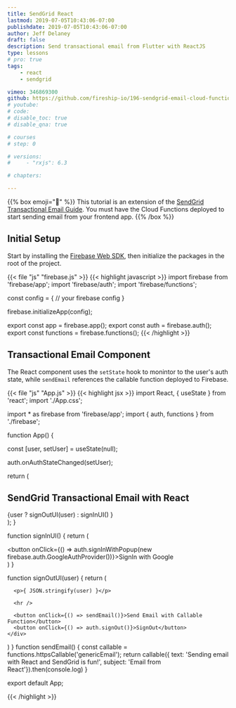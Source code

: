 ```yaml
---
title: SendGrid React
lastmod: 2019-07-05T10:43:06-07:00
publishdate: 2019-07-05T10:43:06-07:00
author: Jeff Delaney
draft: false
description: Send transactional email from Flutter with ReactJS
type: lessons
# pro: true
tags: 
    - react
    - sendgrid

vimeo: 346869300
github: https://github.com/fireship-io/196-sendgrid-email-cloud-functions
# youtube: 
# code: 
# disable_toc: true
# disable_qna: true

# courses
# step: 0

# versions: 
#     - "rxjs": 6.3

# chapters:

---
```


{{% box emoji="👀" %}}
This tutorial is an extension of the [SendGrid Transactional Email Guide](/lessons/sendgrid-transactional-email-guide/). You must have the Cloud Functions deployed to start sending email from your frontend app. 
{{% /box %}}


## Initial Setup

Start by installing the [Firebase Web SDK](https://firebase.google.com/docs/web/setup), then initialize the packages in the root of the project.  

{{< file "js" "firebase.js" >}}
{{< highlight javascript >}}
import firebase from 'firebase/app';
import 'firebase/auth';
import 'firebase/functions';

const config = {
 // your firebase config
}

firebase.initializeApp(config);

export const app = firebase.app();
export const auth = firebase.auth();
export const functions = firebase.functions();
{{< /highlight >}}


## Transactional Email Component

The React component uses the `setState` hook to monintor to the user's auth state, while `sendEmail` references the callable function deployed to Firebase.

{{< file "js" "App.js" >}}
{{< highlight jsx >}}
import React, { useState } from 'react';
import './App.css';

import * as firebase from 'firebase/app';
import { auth, functions } from './firebase';

function App() {

  const [user, setUser] = useState(null);

  auth.onAuthStateChanged(setUser);

  return (
    <div className="App">
      <h2>SendGrid Transactional Email with React</h2>
      {user ? signOutUI(user) : signInUI() }
    </div>
  );
}

function signInUI() {
  return (
    <div>
      <button onClick={() => auth.signInWithPopup(new firebase.auth.GoogleAuthProvider())}>SignIn with Google</button>
    </div>
  )
}

function signOutUI(user) {
  return (
    <div>
      
      <p>{ JSON.stringify(user) }</p>

      <hr />

      <button onClick={() => sendEmail()}>Send Email with Callable Function</button>
      <button onClick={() => auth.signOut()}>SignOut</button>
    </div>
  )
}
function sendEmail() {
  const callable = functions.httpsCallable('genericEmail');
  return callable({ text: 'Sending email with React and SendGrid is fun!', subject: 'Email from React'}).then(console.log)
}

export default App;

{{< /highlight >}}